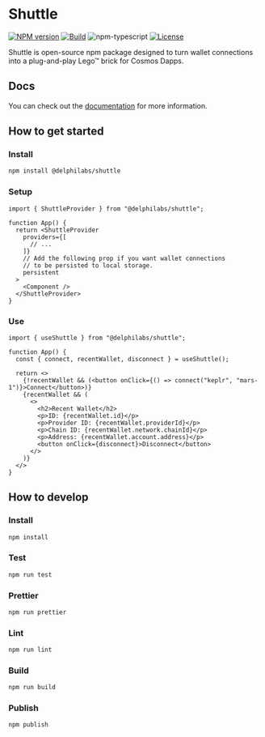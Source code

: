 # Shuttle

[![NPM version][npm-image]][npm-url]
[![Build][github-build]][github-build-url]
![npm-typescript]
[![License][github-license]][github-license-url]

Shuttle is open-source npm package designed to turn wallet connections into a plug-and-play Lego™ brick for Cosmos Dapps.

## Docs

You can check out the [documentation](https://shuttle.delphilabs.io/) for more information.

## How to get started

### Install

```bash
npm install @delphilabs/shuttle
```

### Setup

```tsx
import { ShuttleProvider } from "@delphilabs/shuttle";

function App() {
  return <ShuttleProvider
    providers={[
      // ...
    ]}
    // Add the following prop if you want wallet connections
    // to be persisted to local storage.
    persistent
  >
    <Component />
  </ShuttleProvider>
}
```

### Use

```tsx
import { useShuttle } from "@delphilabs/shuttle";

function App() {
  const { connect, recentWallet, disconnect } = useShuttle();
   
  return <>
    {!recentWallet && (<button onClick={() => connect("keplr", "mars-1")}>Connect</button>)}
    {recentWallet && (
      <>
        <h2>Recent Wallet</h2>
        <p>ID: {recentWallet.id}</p>
        <p>Provider ID: {recentWallet.providerId}</p>
        <p>Chain ID: {recentWallet.network.chainId}</p>
        <p>Address: {recentWallet.account.address}</p>
        <button onClick={disconnect}>Disconnect</button>
      </>
    )}
  </>
}
```

## How to develop

### Install

```bash
npm install
```

### Test

```bash
npm run test
```

### Prettier

```bash
npm run prettier
```

### Lint

```bash
npm run lint
```

### Build

```bash
npm run build
```

### Publish

```bash
npm publish
```

[npm-url]: https://www.npmjs.com/package/@delphilabs/shuttle
[npm-image]: https://img.shields.io/npm/v/@delphilabs/shuttle
[npm-typescript]: https://img.shields.io/npm/types/@delphilabs/shuttle
[github-license]: https://img.shields.io/github/license/delphidigital/shuttle
[github-license-url]: https://github.com/delphidigital/shuttle/blob/main/LICENSE
[github-build]: https://github.com/delphidigital/shuttle/actions/workflows/publish.yml/badge.svg
[github-build-url]: https://github.com/delphidigital/shuttle/actions/workflows/publish.yml
